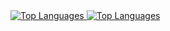 <a href="https://github.com/anuraghazra/github-readme-stats">
    <img src="https://github-readme-stats.vercel.app/api/top-langs/?username=kodehodechristian&layout=compact&show_icons=true&theme=dark" alt="Top Languages">
  </a>

  <a href="https://github.com/anuraghazra/github-readme-stats">
    <img src="https://github-readme-stats.vercel.app/api?username=kodehodechristian&show_icons=true&theme=transparent" alt="Top Languages">
</a>
